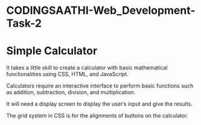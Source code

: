 # CODINGSAATHI-Web_Development-Task-2
# Simple Calculator

It takes a little skill to create a calculator with basic mathematical functionalities using CSS, HTML, and JavaScript. 

Calculators require an interactive interface to perform basic functions such as addition, subtraction, division, and multiplication. 

It will need a  display screen to display the user’s input and give the results. 

The grid system in CSS is for the alignments of buttons on the calculator.
